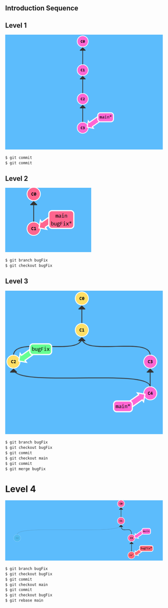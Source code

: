 ## Introduction Sequence
## Level 1

![alt text](image-11.png)

```bash
$ git commit
$ git commit

```
## Level 2
 
![alt text](image-13.png)


```bash
$ git branch bugFix
$ git checkout bugFix
```


## Level 3

![alt text](image-7.png)

```bash
$ git branch bugFix
$ git checkout bugFix
$ git commit
$ git checkout main
$ git commit
$ git merge bugFix

```
 
# Level 4
![alt text](image-8.png)

```bash
$ git branch bugFix
$ git checkout bugFix
$ git commit
$ git checkout main
$ git commit
$ git checkout bugFix
$ git rebase main
```